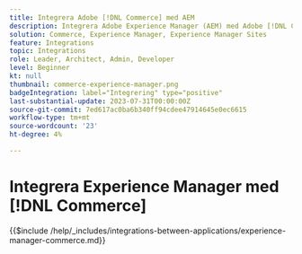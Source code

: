 ```yaml
---
title: Integrera Adobe [!DNL Commerce] med AEM
description: Integrera Adobe Experience Manager (AEM) med Adobe [!DNL Commerce] för att skapa engagerande shoppingupplevelser.
solution: Commerce, Experience Manager, Experience Manager Sites
feature: Integrations
topic: Integrations
role: Leader, Architect, Admin, Developer
level: Beginner
kt: null
thumbnail: commerce-experience-manager.png
badgeIntegration: label="Integrering" type="positive"
last-substantial-update: 2023-07-31T00:00:00Z
source-git-commit: 7ed617ac0ba6b340ff94cdee47914645e0ec6615
workflow-type: tm+mt
source-wordcount: '23'
ht-degree: 4%

---
```



# Integrera Experience Manager med [!DNL Commerce]

{{$include /help/_includes/integrations-between-applications/experience-manager-commerce.md}}
